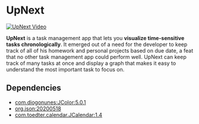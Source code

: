 # UpNext

[![UpNext Video](http://img.youtube.com/vi/LN5kQfPAD8w/0.jpg)](http://www.youtube.com/watch?v=LN5kQfPAD8w "UpNext - A Chronological Task Management App")

**UpNext** is a task management app that lets you **visualize time-sensitive tasks chronologically**. It emerged out of a need for the developer to keep track of all of his homework and personal projects based on due date, a feat that no other task management app could perform well. UpNext can keep track of many tasks at once and display a graph that makes it easy to understand the most important task to focus on.

## Dependencies

- [com.diogonunes:JColor:5.0.1](https://github.com/dialex/JColor)
- [org.json:20200518](https://github.com/stleary/JSON-java)
- [com.toedter.calendar.JCalendar:1.4](https://toedter.com/jcalendar/)
